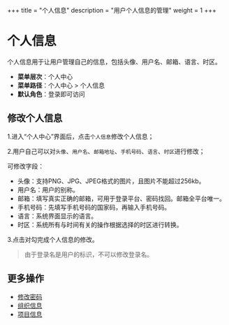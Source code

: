 ﻿+++
title = "个人信息"
description = "用户个人信息的管理"
weight = 1
+++

# 个人信息

个人信息用于让用户管理自己的信息，包括头像、用户名、邮箱、语言、时区。

  - **菜单层次**：个人中心
  - **菜单路径**：个人中心 > 个人信息
  - **默认角色**：登录即可访问

<h2 id="1">修改个人信息</h2>

1.进入“个人中心”界面后，点击`个人信息`修改个人信息；

2.用户自己可以对`头像`、`用户名`、`邮箱地址`、`手机号码`、`语言`、`时区`进行修改；

可修改字段：

- 头像：支持PNG、JPG、JPEG格式的图片，且图片不能超过256kb。
- 用户名：用户的别称。
- 邮箱：填写真实正确的邮箱，可用于登录平台、密码找回。邮箱全平台唯一。
- 手机号码：先填写手机号码的国家码，再输入手机号码。
- 语言：系统界面显示的语言。
- 时区：系统所有与时间有关的操作根据选择的时区进行转换。

3.点击对勾完成个人信息的修改。

<blockquote class="note">
         由于登录名是用户的标识，不可以修改登录名。
      </blockquote>

## 更多操作
- [修改密码](../secret_change)
- [组织信息](../org-info)
- [项目信息](../pro-info)
